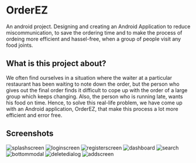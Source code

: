 # OrderEZ
An android project.
Designing and creating an Android Application to reduce miscommunication, to save the ordering time and to make the process of ordeing more efficient and hassel-free, when a group of people visit any food joints.


## What is this project about?

We often find ourselves in a situation where the waiter at a particular restaurant has been waiting to note down the order, but the person who gives out the final order finds it difficult to cope up with the order of a large group which keeps changing. Also, the person who is running late, wants his food on time. Hence, to solve this real-life problem, we have come up with an Android application, OrderEZ, that make this process a lot more efficient and error free.


## Screenshots

![splashscreen](images/SplashScreen.png)
![loginscreen](images/LoginPage.png)
![registerscreen](images/RegisterPage.png)
![dashboard](images/Dashboard.png)
![search](images/Search.png)
![bottommodal](images/UpdateBottomModal.png)
![deletedialog](images/DeleteDialog.png)
![addscreen](images/AddScreen.png)



